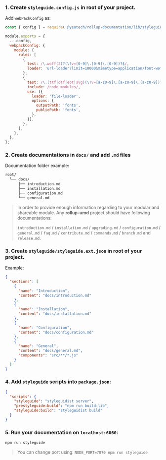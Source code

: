### 1. Create `styleguide.config.js` in root of your project.

Add `webPackConfig` as:

```js static
const { config } = require('@yeutech/rollup-documentation/lib/styleguide.config.js');

module.exports = {
  ...config,
  webpackConfig: {
    module: {
      rules: [
        {
          test: /\.woff(2)?(\?v=[0-9]\.[0-9]\.[0-9])?$/,
          loader: 'url-loader?limit=10000&mimetype=application/font-woff',
        },
        {
          test: /\.(ttf|otf|eot|svg)(\?v=[a-z0-9]\.[a-z0-9]\.[a-z0-9])?$/,
          include: /node_modules/,
          use: [{
            loader: 'file-loader',
            options: {
              outputPath: 'fonts',
              publicPath: 'fonts',
            },
          }],
        },
      ],
    },
  },
};

```

### 2. Create documentations in `docs/` and add `.md` files

Documentation folder example:
```bash static
root/
  └── docs/
      ├── introduction.md
      ├── installation.md
      ├── configuration.md
      └── general.md
```

> In order to provide enough information regarding to your modular and shareable module. Any **rollup-umd** project should have following documentations:
>
> `introduction.md` / `installation.md` / `upgrading.md` / `configuration.md` / `general.md` / `faq.md` / `contribute.md` / `commands.md` / `branch.md` and `release.md`.


### 3. Create `styleguide/styleguide.ext.json` in root of your project.

Example:

```json static
{
  "sections": [
    {
      "name": "Introduction",
      "content": "docs/introduction.md"
    },
    {
      "name": "Installation",
      "content": "docs/installation.md"
    },
    {
      "name": "Configuration",
      "content": "docs/configuration.md"
    },
    {
      "name": "General",
      "content": "docs/general.md",
      "components": "src/**/*.js"
    }
  ]
}

```

### 4. Add `styleguide` scripts into `package.json`:

```json static
{
  "scripts": {
    "styleguide": "styleguidist server",
    "prestyleguide:build": "npm run build:lib",
    "styleguide:build": "styleguidist build"
  }
}
```

### 5. Run your documentation on `localhost:6060`:

```bash static
npm run styleguide
```

> You can change port using: `NODE_PORT=7070 npm run styleguide`
